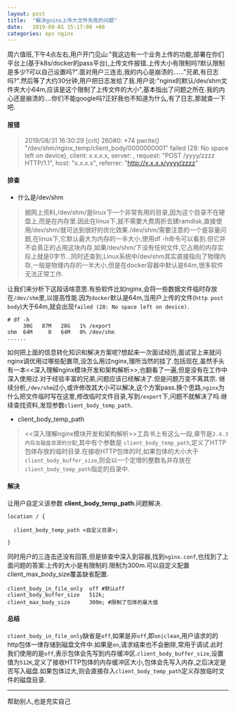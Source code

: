 ```yaml
---
layout: post
title:  "解决gninx上传大文件失败的问题"
date:   2019-09-01 15:17:00 +08
categories: ops nginx 
---
```


周六值班,下午4点左右,用户开门见山:"我这边有一个业务上传的功能,部署在你们平台上(基于k8s/docker的pass平台),上传文件报错.上传大小有限制吗?默认限制是多少?可以自己设置吗?".面对用户三连击,我的内心是崩溃的......"兄弟,有日志吗?".然后等了大约30分钟,用户把日志发给了我.用户说:"nginx的默认/dev/shm文件夹大小64m,应该是这个限制了上传文件的大小",基本指出了问题之所在.我的内心还是崩溃的....你们不能google吗?正好我也不知道为什么,有了日志,那就查一下吧.

#### 报错

>2019/08/31 16:30:29 [crit] 260#0: *74 pwrite() "/dev/shm/nginx_temp/client_body/0000000001" failed (28: No space left on device), client: x.x.x.x, server: , request: "POST /yyyy/zzzz HTTP/1.1", host: "x.x.x.x", referrer: "http://x.x.x.x/yyyy/zzzz"

#### 排查

- 什么是/dev/shm

> 据网上资料,/dev/shm/是linux下一个非常有用的目录,因为这个目录不在硬盘上,而是在内存里.因此在linux下,就不需要大费周折去建ramdisk,直接使用/dev/shm/就可达到很好的优化效果./dev/shm/需要注意的一个是容量问题,在linux下,它默认最大为内存的一半大小,使用df -h命令可以看到.但它并不会真正的占用这块内存,如果/dev/shm/下没有任何文件,它占用的内存实际上就是0字节...同时还查到,Linux系统中/dev/shm其实直接指向了物理内存,一般是物理内存的一半大小,但是在docker容器中默认是64m,很多软件无法正常工作.

让我们来分析下这段话啥意思.有些软件比如nginx,会将一些数据文件临时存放在`/dev/shm`里,以提高性能.因为`docker`默认是64m,当用户上传的文件(`http post body`)大于64m,就会出现`failed (28: No space left on device)`.

```
# df -h
     30G   87M   28G   1% /export
shm  64M     0   64M   0% /dev/shm
......
```


如何把上面的信息转化知识和解决方案呢?想起来一次面试经历,面试官上来就问nginx调优用过哪些配置项,没怎么用过nginx,理所当然的挂了.包括现在,虽然手头有一本<<深入理解nginx模块开发和架构解析>>,也翻看了一遍,但是没有在工作中深入使用过.对于经验丰富的兄弟,问题应该已经解决了.但是问题万变不离其宗.
继续分析,`/dev/shm`过小,或许修改其大小可以解决,这个方案pass.换个思路,`nginx`为什么把文件临时写在这里,修改临时文件目录,写到`/export`下,问题不就解决了吗.继续查找资料,发现参数`client_body_temp_path`.

- client_body_temp_path

><<深入理解nginx模块开发和架构解析>>工具书上有这么一段,章节是`2.4.3 内存及磁盘资源的分配`,其中有个参数是 `client_body_temp_path`,定义了HTTP包体存放的临时目录.在接收HTTP包体的时,如果包体的大小大于`client_body_buffer_size`,则会以一个定增的整数名并存放在`client_body_temp_path`指定的目录中.

#### 解决

让用户自定义该参数 **client_body_temp_path**.问题解决.
```
location / {

  client_body_temp_path <自定义目录>;

}
```

同时用户的三连击还没有回答,但是排查中深入到容器,找到`nginx.conf`,也找到了上面问题的答案:上传的大小是有限制的.限制为300m.可以自定义配置client_max_body_size覆盖缺省配置.

```
client_body_in_file_only  off #默认off
client_body_buffer_size   512k;
client_max_body_size      300m; #限制了包体的最大值	
```

#### 总结

`client_body_in_file_only`缺省是`off`,如果是非`off`,即`on|clean`,用户请求的的http包体一律存储到磁盘文件中.如果是`on`,请求结束也不会删除,常用于调试.此时我们使用的是`off`,表示包体会先写到内存缓冲区.`client_body_buffer_size`,设置值为`512K`,定义了接收HTTP包体的内存缓冲区大小,包体会先写入内存,之后决定是否写入磁盘.如果包体过大,则会直接存入`client_body_temp_path`定义存放临时文件的磁盘目录.

---
帮助别人,也是充实自己




